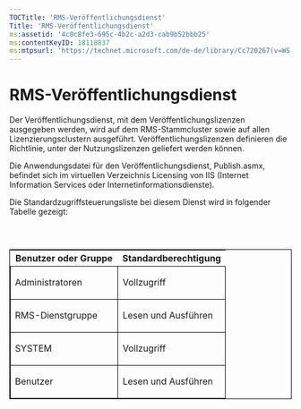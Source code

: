 ```yaml
---
TOCTitle: 'RMS-Veröffentlichungsdienst'
Title: 'RMS-Veröffentlichungsdienst'
ms:assetid: '4c0c8fe3-695c-4b2c-a2d3-cab9b52bbb25'
ms:contentKeyID: 18118837
ms:mtpsurl: 'https://technet.microsoft.com/de-de/library/Cc720267(v=WS.10)'
---
```


RMS-Veröffentlichungsdienst
===========================

Der Veröffentlichungsdienst, mit dem Veröffentlichungslizenzen ausgegeben werden, wird auf dem RMS-Stammcluster sowie auf allen Lizenzierungsclustern ausgeführt. Veröffentlichungslizenzen definieren die Richtlinie, unter der Nutzungslizenzen geliefert werden können.

Die Anwendungsdatei für den Veröffentlichungsdienst, Publish.asmx, befindet sich im virtuellen Verzeichnis Licensing von IIS (Internet Information Services oder Internetinformationsdienste).

Die Standardzugriffsteuerungsliste bei diesem Dienst wird in folgender Tabelle gezeigt:

###  

<p> </p>
<table style="border:1px solid black;">
<colgroup>
<col width="50%" />
<col width="50%" />
</colgroup>
<thead>
<tr class="header">
<th>Benutzer oder Gruppe</th>
<th>Standardberechtigung</th>
</tr>
</thead>
<tbody>
<tr class="odd">
<td style="border:1px solid black;"><p>Administratoren</p></td>
<td style="border:1px solid black;"><p>Vollzugriff</p></td>
</tr>  
<tr class="even">
<td style="border:1px solid black;"><p>RMS-Dienstgruppe</p></td>
<td style="border:1px solid black;"><p>Lesen und Ausführen</p></td>
</tr>  
<tr class="odd">
<td style="border:1px solid black;"><p>SYSTEM</p></td>
<td style="border:1px solid black;"><p>Vollzugriff</p></td>
</tr>  
<tr class="even">
<td style="border:1px solid black;"><p>Benutzer</p></td>
<td style="border:1px solid black;"><p>Lesen und Ausführen</p></td>
</tr>  
</tbody>  
</table>
